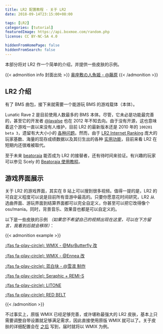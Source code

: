 ```yaml
---
title: LR2 配置教程 - 关于 LR2
date: 2018-09-14T23:15:00+08:00

tags: [LR2]
categories: [tutorial]
featuredImage: https://api.boxmoe.com/random.php
license: CC BY-NC-SA 4.0

hiddenFromHomePage: false
hiddenFromSearch: false
---
```


本部分将对 LR2 作一个简单的介绍，并提供一些皮肤的示例。

<!--more-->

{{< admonition info 封面出处 >}}
[奥座敷の人魚姫 - @藤原](https://www.pixiv.net/artworks/70624369)
{{< /admonition >}}

## LR2 介绍

有了 BMS 曲包，接下来就需要一个能游玩 BMS 的游戏载体（本体）。

Lunatic Rave 2 是目前使用人数最多的 BMS 本体。尽管，它未必是功能最完善的，甚至它的开发者 [@lavalse] 也在 2012 年不知去向。由于没有开源，这也意味着这个游戏一直以来没有人维护，目前 LR2 的最新版本还是 2010 年的 `100201 beta 3`，遗留有大大小小的 [各种问题](../notices)。然而，由于 [LR2 Internet Ranking](../internet-ranking) 庞大的玩家基数、海量的现存成绩数据以及其衍生出的各种 [实用功能](../tools)，目前来看 LR2 在短期内还很难被取代。

至于未来 [beatoraja] 能否成为 LR2 的接替者，还有待时间来验证。有兴趣的玩家可以参见 Scely 的 [Beatoraja 使用教程][beatoraja-guide]。

[@lavalse]: https://twitter.com/lavalse_
[beatoraja]: https://github.com/exch-bms2/beatoraja
[beatoraja-guide]: https://scelym.github.io/post/beatoraja-guide

## 游戏界面展示

关于 LR2 的游戏界面，其实在 B 站上可以搜到很多视频。值得一提的是，LR2 的可自定义程度可以说是目前所有音游中最高的。只要你愿意花时间研究，LR2 从选曲界面、游玩界面到结算界面都可以完全自定义，你甚至可以把它改得像个 osu!mania。同时，背景音乐、效果音也都是可以自定义的。

以下是一些皮肤的示例 *（如果您不希望自己的视频出现在这里，可以在下方留言，我看到后就会移除）*：

{{< admonition example >}}

[:(fas fa-play-circle):  WMIX - @MsrButterfly 改](https://www.bilibili.com/video/BV1Sx411b7uH)

[:(fas fa-play-circle):  WMIX - @Ennea 改](https://www.bilibili.com/video/BV1hs411L7YY)

[:(fas fa-play-circle):  蓝白块 - @雪凛 制作](https://www.bilibili.com/video/BV1d44y1Y7sC)

[:(fas fa-play-circle):  Seraphic + REMI-S](https://www.bilibili.com/video/BV15s411J7oi)

[:(fas fa-play-circle):  LITONE](https://www.bilibili.com/video/BV1Q4411n7gv)

[:(fas fa-play-circle):  RED BELT](https://www.bilibili.com/video/BV1RW411N7yh)

{{< /admonition >}}

不过事实上，原版 WMIX 已经足够完善，或许堪称最强大的 LR2 皮肤，基本上只需要调整自带设置就足够满足需求，因此直接使用原版 WMIX 就可以了。关于皮肤的详细配置会在 [之后](../wmix) 写到，届时就将以 WMIX 为例。
